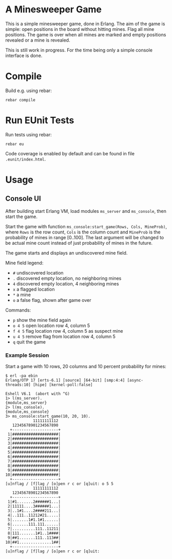 # A Minesweeper Game

This is a simple minesweeper game, done in Erlang. The aim of the game
is simple: open positions in the board without hitting mines. Flag all
mine positions. The game is over when all mines are marked and empty
positions revealed or a mine is revealed.

This is still work in progress. For the time being only a simple
console interface is done.

# Compile

Build e.g. using rebar:

    rebar compile

# Run EUnit Tests

Run tests using rebar:

    rebar eu

Code coverage is enabled by default and can be found in file `.eunit/index.html`.

# Usage

## Console UI

After building start Erlang VM, load modules `ms_server` and
`ms_console`, then start the game.

Start the game with function `ms_console:start_game(Rows, Cols,
MineProb)`, where `Rows` is the row count, `Cols` is the column count
and `MineProb` is the probability of mines in range [0..100]. The last
argument will be changed to be actual mine count instead of just
probability of mines in the future.

The game starts and displays an undiscovered mine field.

Mine field legend:

 - `#` undiscovered location
 - `.` discovered empty location, no neighboring mines
 - `4` discovered empty location, 4 neighboring mines
 - `x` a flagged location
 - `*` a mine
 - `o` a false flag, shown after game over

Commands:

 - `p` show the mine field again
 - `o 4 5` open location row 4, column 5
 - `f 4 5` flag location row 4, column 5 as suspect mine
 - `u 4 5` remove flag from location row 4, column 5
 - `q` quit the game
 

### Example Session

Start a game with 10 rows, 20 columns and 10 percent probability for mines:

    $ erl -pa ebin
    Erlang/OTP 17 [erts-6.1] [source] [64-bit] [smp:4:4] [async-threads:10] [hipe] [kernel-poll:false]

    Eshell V6.1  (abort with ^G)
    1> l(ms_server).
    {module,ms_server}
    2> l(ms_console).
    {module,ms_console}
    3> ms_console:start_game(10, 20, 10).
                11111111112
       12345678901234567890
      +--------------------+
     1|####################|
     2|####################|
     3|####################|
     4|####################|
     5|####################|
     6|####################|
     7|####################|
     8|####################|
     9|####################|
    10|####################|
      +--------------------+
    [u]nflag / [f]lag / [o]pen r c or [q]uit: o 5 5
                11111111112
       12345678901234567890
      +--------------------+
     1|#1.......2######1...|
     2|11111....3######1...|
     3|..1#1....2####211...|
     4|..111..11212#21.....|
     5|.......1#1.1#1......|
     6|.......111.111......|
     7|..........111..11211|
     8|111.......1#1..1####|
     9|##1.......111..113##|
    10|##1..............1##|
      +--------------------+
    [u]nflag / [f]lag / [o]pen r c or [q]uit: 


